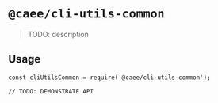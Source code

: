# `@caee/cli-utils-common`

> TODO: description

## Usage

```
const cliUtilsCommon = require('@caee/cli-utils-common');

// TODO: DEMONSTRATE API
```
